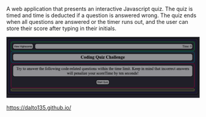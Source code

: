 A web application that presents an interactive Javascript quiz. The quiz is timed and time is deducted if a question is answered wrong. The quiz ends when all questions are answered or the timer runs out, and the user can store their score after typing in their initials.

![Screenshot](https://github.com/dalto135/04-Homework/blob/master/Screen%20Shot%202021-02-20%20at%209.18.51%20PM.png)

https://dalto135.github.io/